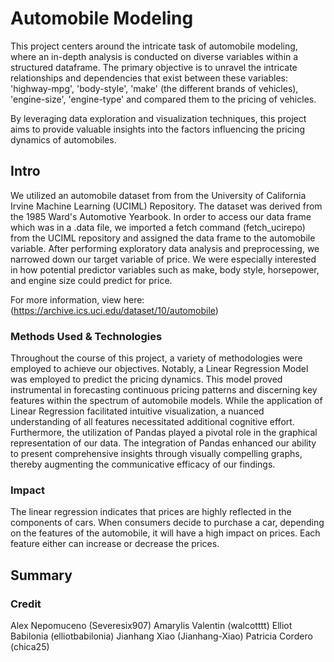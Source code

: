 # Automobile Modeling
This project centers around the intricate task of 
automobile modeling, where an in-depth analysis is conducted on diverse 
variables within a structured dataframe. The primary objective is to 
unravel the intricate relationships and dependencies that exist between 
these variables: 
'highway-mpg', 'body-style', 'make' (the different brands of vehicles), 'engine-size', 'engine-type' and compared them to the pricing of vehicles. 

By leveraging data exploration and visualization techniques, this project aims to provide valuable insights into the factors influencing the pricing dynamics of automobiles.

## Intro
We utilized an automobile dataset from from the University of California Irvine Machine Learning (UCIML) Repository. The dataset was derived from the 1985 Ward's Automotive Yearbook. In order to access our data frame which was in a .data file, we imported a fetch command (fetch_ucirepo) from the UCIML repository and assigned the data frame to the automobile variable. After performing exploratory data analysis and preprocessing, we narrowed down our target variable of price. We were especially interested in how potential predictor variables such as make, body style, horsepower, and engine size could predict for price.

For more information, view here:
(https://archive.ics.uci.edu/dataset/10/automobile)

### Methods Used & Technologies
Throughout the course of this project, a variety of methodologies were employed to achieve our objectives. Notably, a Linear Regression Model was employed to predict the pricing dynamics. This model proved instrumental in forecasting continuous pricing patterns and discerning key features within the spectrum of automobile models. While the application of Linear Regression facilitated intuitive visualization, a nuanced understanding of all features necessitated additional cognitive effort. Furthermore, the utilization of Pandas played a pivotal role in the graphical representation of our data. The integration of Pandas enhanced our ability to present comprehensive insights through visually compelling graphs, thereby augmenting the communicative efficacy of our findings.

### Impact
The linear regression indicates that prices are highly reflected in the components of cars. When consumers decide to purchase a car, depending on the features of the automobile, it will have a high impact on prices. Each feature either can increase or decrease the prices.

## Summary

### Credit
Alex Nepomuceno (Severesix907)
Amarylis Valentin (walcotttt)
Elliot Babilonia (elliotbabilonia)
Jianhang Xiao (Jianhang-Xiao)
Patricia Cordero (chica25)
